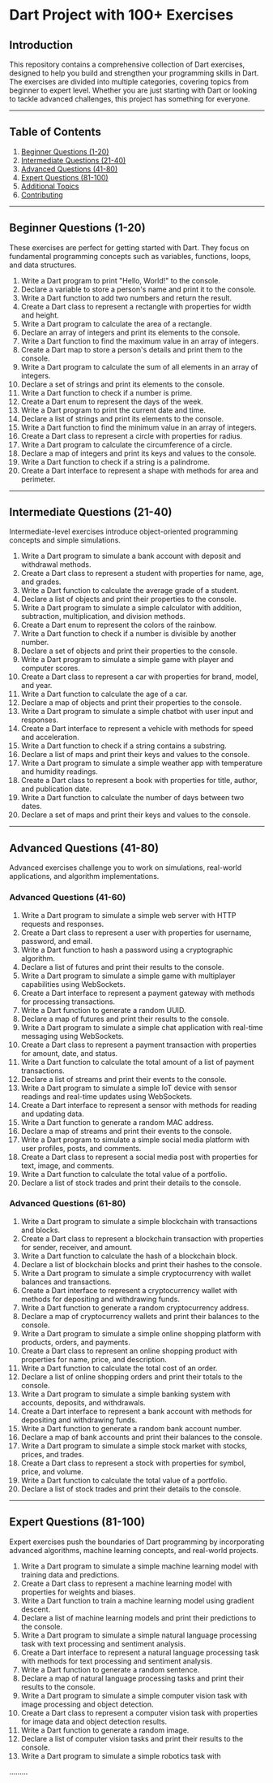 # Dart Project with 100+ Exercises

## Introduction
This repository contains a comprehensive collection of Dart exercises, designed to help you build and strengthen your programming skills in Dart. The exercises are divided into multiple categories, covering topics from beginner to expert level. Whether you are just starting with Dart or looking to tackle advanced challenges, this project has something for everyone.

---

## Table of Contents
1. [Beginner Questions (1-20)](#beginner-questions-1-20)
2. [Intermediate Questions (21-40)](#intermediate-questions-21-40)
3. [Advanced Questions (41-80)](#advanced-questions-41-80)
4. [Expert Questions (81-100)](#expert-questions-81-100)
5. [Additional Topics](#additional-topics)
6. [Contributing](#contributing)

---

## Beginner Questions (1-20)
These exercises are perfect for getting started with Dart. They focus on fundamental programming concepts such as variables, functions, loops, and data structures.

1. Write a Dart program to print "Hello, World!" to the console.
2. Declare a variable to store a person's name and print it to the console.
3. Write a Dart function to add two numbers and return the result.
4. Create a Dart class to represent a rectangle with properties for width and height.
5. Write a Dart program to calculate the area of a rectangle.
6. Declare an array of integers and print its elements to the console.
7. Write a Dart function to find the maximum value in an array of integers.
8. Create a Dart map to store a person's details and print them to the console.
9. Write a Dart program to calculate the sum of all elements in an array of integers.
10. Declare a set of strings and print its elements to the console.
11. Write a Dart function to check if a number is prime.
12. Create a Dart enum to represent the days of the week.
13. Write a Dart program to print the current date and time.
14. Declare a list of strings and print its elements to the console.
15. Write a Dart function to find the minimum value in an array of integers.
16. Create a Dart class to represent a circle with properties for radius.
17. Write a Dart program to calculate the circumference of a circle.
18. Declare a map of integers and print its keys and values to the console.
19. Write a Dart function to check if a string is a palindrome.
20. Create a Dart interface to represent a shape with methods for area and perimeter.

---

## Intermediate Questions (21-40)
Intermediate-level exercises introduce object-oriented programming concepts and simple simulations.

1. Write a Dart program to simulate a bank account with deposit and withdrawal methods.
2. Create a Dart class to represent a student with properties for name, age, and grades.
3. Write a Dart function to calculate the average grade of a student.
4. Declare a list of objects and print their properties to the console.
5. Write a Dart program to simulate a simple calculator with addition, subtraction, multiplication, and division methods.
6. Create a Dart enum to represent the colors of the rainbow.
7. Write a Dart function to check if a number is divisible by another number.
8. Declare a set of objects and print their properties to the console.
9. Write a Dart program to simulate a simple game with player and computer scores.
10. Create a Dart class to represent a car with properties for brand, model, and year.
11. Write a Dart function to calculate the age of a car.
12. Declare a map of objects and print their properties to the console.
13. Write a Dart program to simulate a simple chatbot with user input and responses.
14. Create a Dart interface to represent a vehicle with methods for speed and acceleration.
15. Write a Dart function to check if a string contains a substring.
16. Declare a list of maps and print their keys and values to the console.
17. Write a Dart program to simulate a simple weather app with temperature and humidity readings.
18. Create a Dart class to represent a book with properties for title, author, and publication date.
19. Write a Dart function to calculate the number of days between two dates.
20. Declare a set of maps and print their keys and values to the console.

---

## Advanced Questions (41-80)
Advanced exercises challenge you to work on simulations, real-world applications, and algorithm implementations.

### Advanced Questions (41-60)
1. Write a Dart program to simulate a simple web server with HTTP requests and responses.
2. Create a Dart class to represent a user with properties for username, password, and email.
3. Write a Dart function to hash a password using a cryptographic algorithm.
4. Declare a list of futures and print their results to the console.
5. Write a Dart program to simulate a simple game with multiplayer capabilities using WebSockets.
6. Create a Dart interface to represent a payment gateway with methods for processing transactions.
7. Write a Dart function to generate a random UUID.
8. Declare a map of futures and print their results to the console.
9. Write a Dart program to simulate a simple chat application with real-time messaging using WebSockets.
10. Create a Dart class to represent a payment transaction with properties for amount, date, and status.
11. Write a Dart function to calculate the total amount of a list of payment transactions.
12. Declare a list of streams and print their events to the console.
13. Write a Dart program to simulate a simple IoT device with sensor readings and real-time updates using WebSockets.
14. Create a Dart interface to represent a sensor with methods for reading and updating data.
15. Write a Dart function to generate a random MAC address.
16. Declare a map of streams and print their events to the console.
17. Write a Dart program to simulate a simple social media platform with user profiles, posts, and comments.
18. Create a Dart class to represent a social media post with properties for text, image, and comments.
19. Write a Dart function to calculate the total value of a portfolio.
20. Declare a list of stock trades and print their details to the console.

### Advanced Questions (61-80)
1. Write a Dart program to simulate a simple blockchain with transactions and blocks.
2. Create a Dart class to represent a blockchain transaction with properties for sender, receiver, and amount.
3. Write a Dart function to calculate the hash of a blockchain block.
4. Declare a list of blockchain blocks and print their hashes to the console.
5. Write a Dart program to simulate a simple cryptocurrency with wallet balances and transactions.
6. Create a Dart interface to represent a cryptocurrency wallet with methods for depositing and withdrawing funds.
7. Write a Dart function to generate a random cryptocurrency address.
8. Declare a map of cryptocurrency wallets and print their balances to the console.
9. Write a Dart program to simulate a simple online shopping platform with products, orders, and payments.
10. Create a Dart class to represent an online shopping product with properties for name, price, and description.
11. Write a Dart function to calculate the total cost of an order.
12. Declare a list of online shopping orders and print their totals to the console.
13. Write a Dart program to simulate a simple banking system with accounts, deposits, and withdrawals.
14. Create a Dart interface to represent a bank account with methods for depositing and withdrawing funds.
15. Write a Dart function to generate a random bank account number.
16. Declare a map of bank accounts and print their balances to the console.
17. Write a Dart program to simulate a simple stock market with stocks, prices, and trades.
18. Create a Dart class to represent a stock with properties for symbol, price, and volume.
19. Write a Dart function to calculate the total value of a portfolio.
20. Declare a list of stock trades and print their details to the console.

---

## Expert Questions (81-100)
Expert exercises push the boundaries of Dart programming by incorporating advanced algorithms, machine learning concepts, and real-world projects.

1. Write a Dart program to simulate a simple machine learning model with training data and predictions.
2. Create a Dart class to represent a machine learning model with properties for weights and biases.
3. Write a Dart function to train a machine learning model using gradient descent.
4. Declare a list of machine learning models and print their predictions to the console.
5. Write a Dart program to simulate a simple natural language processing task with text processing and sentiment analysis.
6. Create a Dart interface to represent a natural language processing task with methods for text processing and sentiment analysis.
7. Write a Dart function to generate a random sentence.
8. Declare a map of natural language processing tasks and print their results to the console.
9. Write a Dart program to simulate a simple computer vision task with image processing and object detection.
10. Create a Dart class to represent a computer vision task with properties for image data and object detection results.
11. Write a Dart function to generate a random image.
12. Declare a list of computer vision tasks and print their results to the console.
13. Write a Dart program to simulate a simple robotics task with

.........
